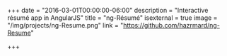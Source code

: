 +++
date = "2016-03-01T00:00:00-06:00"
description = "Interactive résumé app in AngularJS"
title = "ng-Résumé"
isexternal = true
image = "/img/projects/ng-Resume.png"
link = "https://github.com/hazrmard/ng-Resume"

+++
